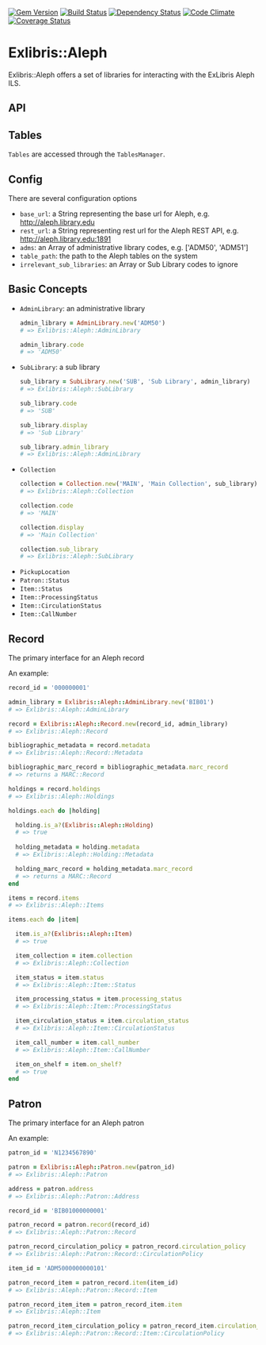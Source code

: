 [![Gem Version](https://badge.fury.io/rb/exlibris-aleph.png)](http://badge.fury.io/rb/exlibris-aleph)
[![Build Status](https://api.travis-ci.org/scotdalton/exlibris-aleph.png?branch=master)](https://travis-ci.org/scotdalton/exlibris-aleph)
[![Dependency Status](https://gemnasium.com/scotdalton/exlibris-aleph.png)](https://gemnasium.com/scotdalton/exlibris-aleph)
[![Code Climate](https://codeclimate.com/github/scotdalton/exlibris-aleph.png)](https://codeclimate.com/github/scotdalton/exlibris-aleph)
[![Coverage Status](https://coveralls.io/repos/scotdalton/exlibris-aleph/badge.png?branch=master)](https://coveralls.io/r/scotdalton/exlibris-aleph)

# Exlibris::Aleph
Exlibris::Aleph offers a set of libraries for interacting with the ExLibris Aleph ILS.

## API

## Tables
`Tables` are accessed through the `TablesManager`.

## Config
There are several configuration options
- `base_url`: a String representing the base url for Aleph, e.g. http://aleph.library.edu
- `rest_url`: a String representing rest url for the Aleph REST API, e.g. http://aleph.library.edu:1891
- `adms`: an Array of administrative library codes, e.g. ['ADM50', 'ADM51']
- `table_path`: the path to the Aleph tables on the system
- `irrelevant_sub_libraries`: an Array or Sub Library codes to ignore


## Basic Concepts
- `AdminLibrary`: an administrative library
  ```ruby
  admin_library = AdminLibrary.new('ADM50')
  # => Exlibris::Aleph::AdminLibrary

  admin_library.code
  # => 'ADM50'
  ```
- `SubLibrary`: a sub library
  ```ruby
  sub_library = SubLibrary.new('SUB', 'Sub Library', admin_library)
  # => Exlibris::Aleph::SubLibrary

  sub_library.code
  # => 'SUB'

  sub_library.display
  # => 'Sub Library'

  sub_library.admin_library
  # => Exlibris::Aleph::AdminLibrary
  ```
- `Collection`
  ```ruby
  collection = Collection.new('MAIN', 'Main Collection', sub_library)
  # => Exlibris::Aleph::Collection

  collection.code
  # => 'MAIN'

  collection.display
  # => 'Main Collection'

  collection.sub_library
  # => Exlibris::Aleph::SubLibrary
  ```
- `PickupLocation`
- `Patron::Status`
- `Item::Status`
- `Item::ProcessingStatus`
- `Item::CirculationStatus`
- `Item::CallNumber`

## Record
The primary interface for an Aleph record

An example:

```ruby
record_id = '000000001'

admin_library = Exlibris::Aleph::AdminLibrary.new('BIB01')
# => Exlibris::Aleph::AdminLibrary

record = Exlibris::Aleph::Record.new(record_id, admin_library)
# => Exlibris::Aleph::Record

bibliographic_metadata = record.metadata
# => Exlibris::Aleph::Record::Metadata

bibliographic_marc_record = bibliographic_metadata.marc_record
# => returns a MARC::Record

holdings = record.holdings
# => Exlibris::Aleph::Holdings

holdings.each do |holding|

  holding.is_a?(Exlibris::Aleph::Holding)
  # => true
  
  holding_metadata = holding.metadata
  # => Exlibris::Aleph::Holding::Metadata

  holding_marc_record = holding_metadata.marc_record
  # => returns a MARC::Record
end

items = record.items
# => Exlibris::Aleph::Items

items.each do |item|

  item.is_a?(Exlibris::Aleph::Item)
  # => true

  item_collection = item.collection
  # => Exlibris::Aleph::Collection

  item_status = item.status
  # => Exlibris::Aleph::Item::Status

  item_processing_status = item.processing_status
  # => Exlibris::Aleph::Item::ProcessingStatus

  item_circulation_status = item.circulation_status
  # => Exlibris::Aleph::Item::CirculationStatus

  item_call_number = item.call_number
  # => Exlibris::Aleph::Item::CallNumber

  item_on_shelf = item.on_shelf?
  # => true
end
```

## Patron
The primary interface for an Aleph patron

An example:

```ruby
patron_id = 'N1234567890'

patron = Exlibris::Aleph::Patron.new(patron_id)
# => Exlibris::Aleph::Patron

address = patron.address
# => Exlibris::Aleph::Patron::Address

record_id = 'BIB01000000001'

patron_record = patron.record(record_id)
# => Exlibris::Aleph::Patron::Record

patron_record_circulation_policy = patron_record.circulation_policy
# => Exlibris::Aleph::Patron::Record::CirculationPolicy

item_id = 'ADM5000000000101'

patron_record_item = patron_record.item(item_id)
# => Exlibris::Aleph::Patron::Record::Item

patron_record_item_item = patron_record_item.item
# => Exlibris::Aleph::Item

patron_record_item_circulation_policy = patron_record_item.circulation_policy
# => Exlibris::Aleph::Patron::Record::Item::CirculationPolicy

```
